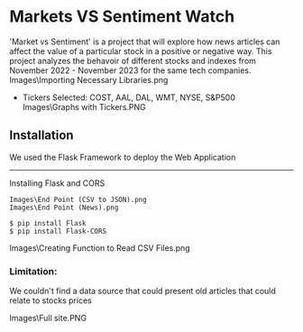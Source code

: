 # Markets VS Sentiment Watch

'Market vs Sentiment' is a project that will explore how news articles can affect the value of a particular stock in a positive or negative way. This project analyzes the behavoir of different stocks and indexes from November 2022 - November 2023
for the same tech companies.  
Images\Importing Necessary Libraries.png

- Tickers Selected: COST, AAL, DAL, WMT, NYSE, S&P500 
Images\Graphs with Tickers.PNG


## Installation
We used the Flask Framework to deploy the Web Application
***
Installing Flask and CORS
```
Images\End Point (CSV to JSON).png
Images\End Point (News).png

$ pip install Flask
$ pip install Flask-CORS
```
Images\Creating Function to Read CSV Files.png

### Limitation: 
We couldn't find a data source that could present old articles that could relate to stocks prices





Images\Full site.PNG